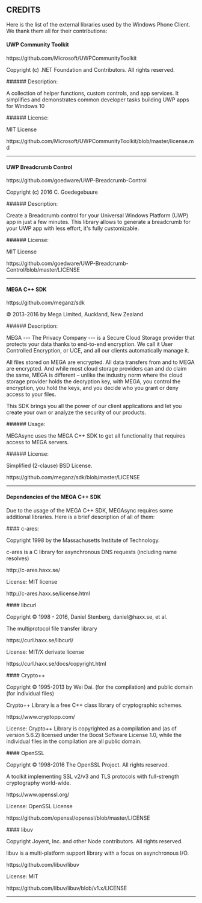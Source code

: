 ## CREDITS
<p>Here is the list of the external libraries used by the Windows Phone Client. We thank them all for their contributions:</p>

#### UWP Community Toolkit
<p>https://github.com/Microsoft/UWPCommunityToolkit</p>
<p>Copyright (c) .NET Foundation and Contributors. All rights reserved.</p>
###### Description:
<p>A collection of helper functions, custom controls, and app services. It simplifies and demonstrates common developer tasks building UWP apps for Windows 10</p>
###### License:
<p>MIT License</p>
<p>https://github.com/Microsoft/UWPCommunityToolkit/blob/master/license.md</p>
<hr>

#### UWP Breadcrumb Control
<p>https://github.com/goedware/UWP-Breadcrumb-Control</p>
<p>Copyright (c) 2016 C. Goedegebuure</p>
###### Description:
<p>Create a Breadcrumb control for your Universal Windows Platform (UWP) app in just a few minutes. 
This library allows to generate a breadcrumb for your UWP app with less effort, it's fully customizable.</p>
###### License:
<p>MIT License</p>
<p>https://github.com/goedware/UWP-Breadcrumb-Control/blob/master/LICENSE</p>
<hr>

#### MEGA C++ SDK
<p>https://github.com/meganz/sdk</p>
<p>© 2013-2016 by Mega Limited, Auckland, New Zealand</p>
###### Description:
<p>MEGA --- The Privacy Company --- is a Secure Cloud Storage provider that protects your data thanks to end-to-end encryption. We call it User Controlled Encryption, or UCE, and all our clients automatically manage it.</p>
<p>All files stored on MEGA are encrypted. All data transfers from and to MEGA are encrypted. And while most cloud storage providers can and do claim the same, MEGA is different – unlike the industry norm where the cloud storage provider holds the decryption key, with MEGA, you control the encryption, you hold the keys, and you decide who you grant or deny access to your files.</p>
<p>This SDK brings you all the power of our client applications and let you create your own or analyze the security of our products.</p>
###### Usage:
<p>MEGAsync uses the MEGA C++ SDK to get all functionality that requires access to MEGA servers.</p>
###### License:
<p>Simplified (2-clause) BSD License.</p>
<p>https://github.com/meganz/sdk/blob/master/LICENSE</p>
<hr>

#### Dependencies of the MEGA C++ SDK
<p>Due to the usage of the MEGA C++ SDK, MEGAsync requires some additional libraries. Here is a brief description of all of them:</p>
#### c-ares:
<p>Copyright 1998 by the Massachusetts Institute of Technology.</p>
<p>c-ares is a C library for asynchronous DNS requests (including name resolves)</p>
<p>http://c-ares.haxx.se/</p>
<p>License: MIT license</p>
<p>http://c-ares.haxx.se/license.html</p>
#### libcurl
<p>Copyright © 1998 - 2016, Daniel Stenberg, daniel@haxx.se, et al.</p>
<p>The multiprotocol file transfer library</p>
<p>https://curl.haxx.se/libcurl/</p>
<p>License: MIT/X derivate license</p>
<p>https://curl.haxx.se/docs/copyright.html</p>
#### Crypto++
<p>Copyright © 1995-2013 by Wei Dai. (for the compilation) and public domain (for individual files)</p>
<p>Crypto++ Library is a free C++ class library of cryptographic schemes.</p>
<p>https://www.cryptopp.com/</p>
<p>License: Crypto++ Library is copyrighted as a compilation and (as of version 5.6.2) licensed under the Boost Software License 1.0, while the individual files in the compilation are all public domain.</p>
#### OpenSSL
<p>Copyright © 1998-2016 The OpenSSL Project. All rights reserved.</p>
<p>A toolkit implementing SSL v2/v3 and TLS protocols with full-strength cryptography world-wide.</p>
<p>https://www.openssl.org/</p>
<p>License: OpenSSL License</p>
<p>https://github.com/openssl/openssl/blob/master/LICENSE</p>
#### libuv
<p>Copyright Joyent, Inc. and other Node contributors. All rights reserved.</p>
<p>libuv is a multi-platform support library with a focus on asynchronous I/O.</p>
<p>https://github.com/libuv/libuv</p>
<p>License: MIT</p>
<p>https://github.com/libuv/libuv/blob/v1.x/LICENSE</p>
<hr>
